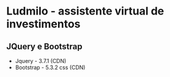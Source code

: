# Ludmilo - assistente virtual de investimentos

## JQuery e Bootstrap
- Jquery - 3.7.1 (CDN)
- Bootstrap - 5.3.2 css (CDN)
